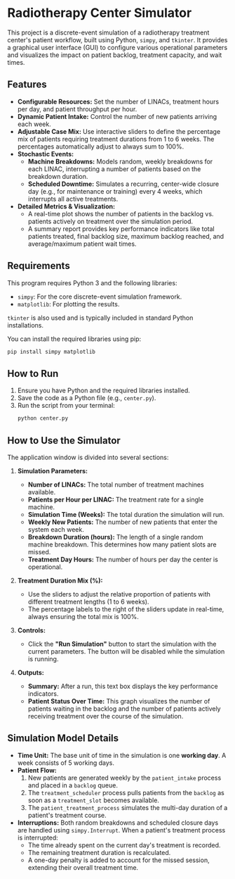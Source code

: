# Radiotherapy Center Simulator

This project is a discrete-event simulation of a radiotherapy treatment center's patient workflow, built using Python, `simpy`, and `tkinter`. It provides a graphical user interface (GUI) to configure various operational parameters and visualizes the impact on patient backlog, treatment capacity, and wait times.



## Features

- **Configurable Resources:** Set the number of LINACs, treatment hours per day, and patient throughput per hour.
- **Dynamic Patient Intake:** Control the number of new patients arriving each week.
- **Adjustable Case Mix:** Use interactive sliders to define the percentage mix of patients requiring treatment durations from 1 to 6 weeks. The percentages automatically adjust to always sum to 100%.
- **Stochastic Events:**
  - **Machine Breakdowns:** Models random, weekly breakdowns for each LINAC, interrupting a number of patients based on the breakdown duration.
  - **Scheduled Downtime:** Simulates a recurring, center-wide closure day (e.g., for maintenance or training) every 4 weeks, which interrupts all active treatments.
- **Detailed Metrics & Visualization:**
  - A real-time plot shows the number of patients in the backlog vs. patients actively on treatment over the simulation period.
  - A summary report provides key performance indicators like total patients treated, final backlog size, maximum backlog reached, and average/maximum patient wait times.

## Requirements

This program requires Python 3 and the following libraries:

- `simpy`: For the core discrete-event simulation framework.
- `matplotlib`: For plotting the results.

`tkinter` is also used and is typically included in standard Python installations.

You can install the required libraries using pip:
```bash
pip install simpy matplotlib
```

## How to Run

1.  Ensure you have Python and the required libraries installed.
2.  Save the code as a Python file (e.g., `center.py`).
3.  Run the script from your terminal:
    ```bash
    python center.py
    ```

## How to Use the Simulator

The application window is divided into several sections:

1.  **Simulation Parameters:**
    - **Number of LINACs:** The total number of treatment machines available.
    - **Patients per Hour per LINAC:** The treatment rate for a single machine.
    - **Simulation Time (Weeks):** The total duration the simulation will run.
    - **Weekly New Patients:** The number of new patients that enter the system each week.
    - **Breakdown Duration (hours):** The length of a single random machine breakdown. This determines how many patient slots are missed.
    - **Treatment Day Hours:** The number of hours per day the center is operational.

2.  **Treatment Duration Mix (%):**
    - Use the sliders to adjust the relative proportion of patients with different treatment lengths (1 to 6 weeks).
    - The percentage labels to the right of the sliders update in real-time, always ensuring the total mix is 100%.

3.  **Controls:**
    - Click the **"Run Simulation"** button to start the simulation with the current parameters. The button will be disabled while the simulation is running.

4.  **Outputs:**
    - **Summary:** After a run, this text box displays the key performance indicators.
    - **Patient Status Over Time:** This graph visualizes the number of patients waiting in the backlog and the number of patients actively receiving treatment over the course of the simulation.

## Simulation Model Details

- **Time Unit:** The base unit of time in the simulation is one **working day**. A week consists of 5 working days.
- **Patient Flow:**
  1.  New patients are generated weekly by the `patient_intake` process and placed in a `backlog` queue.
  2.  The `treatment_scheduler` process pulls patients from the `backlog` as soon as a `treatment_slot` becomes available.
  3.  The `patient_treatment_process` simulates the multi-day duration of a patient's treatment course.
- **Interruptions:** Both random breakdowns and scheduled closure days are handled using `simpy.Interrupt`. When a patient's treatment process is interrupted:
  - The time already spent on the current day's treatment is recorded.
  - The remaining treatment duration is recalculated.
  - A one-day penalty is added to account for the missed session, extending their overall treatment time.